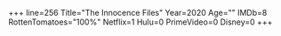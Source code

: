 +++
line=256
Title="The Innocence Files"
Year=2020
Age=""
IMDb=8
RottenTomatoes="100%"
Netflix=1
Hulu=0
PrimeVideo=0
Disney=0
+++


